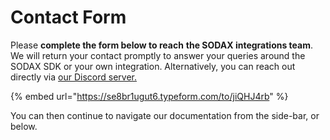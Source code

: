 # Contact Form

Please **complete the form below to reach** **the SODAX integrations team**. We will return your contact promptly to answer your queries around the SODAX SDK or your own integration. Alternatively, you can reach out directly via [our Discord server.](https://www.sodax.com/discord)

{% embed url="https://se8br1ugut6.typeform.com/to/jiQHJ4rb" %}

You can then continue to navigate our documentation from the side-bar, or below.
